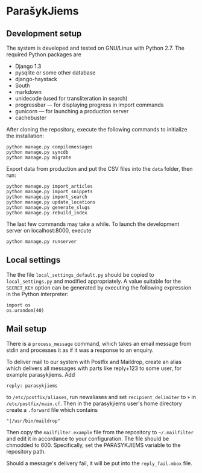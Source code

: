 # ParašykJiems

## Development setup

The system is developed and tested on GNU/Linux with Python 2.7. The required
Python packages are

 - Django 1.3
 - pysqlite or some other database
 - django-haystack
 - South
 - markdown
 - unidecode (used for transliteration in search)
 - progressbar — for displaying progress in import commands
 - gunicorn — for launching a production server
 - cachebuster

After cloning the repository, execute the following commands to initialize the
installation:

    python manage.py compilemessages
    python manage.py syncdb
    python manage.py migrate

Export data from production and put the CSV files into the `data` folder, then
run:

    python manage.py import_articles
    python manage.py import_snippets
    python manage.py import_search
    python manage.py update_locations
    python manage.py generate_slugs
    python manage.py rebuild_index

The last few commands may take a while. To launch the development server on
localhost:8000, execute

    python manage.py runserver


## Local settings

The the file `local_settings_default.py` should be copied to
`local_settings.py` and modified appropriately. A value suitable for the
`SECRET_KEY` option can be generated by executing the following expression in
the Python interpreter:

    import os
    os.urandom(40)


## Mail setup

There is a `process_message` command, which takes an email message from stdin
and processes it as if it was a response to an enquiry.

To deliver mail to our system with Postfix and Maildrop, create an alias which
delivers all messages with parts like reply+123 to some user, for example
parasykjiems. Add

    reply: parasykjiems

to `/etc/postfix/aliases`, run newaliases and set `recipient_delimiter` to
`+` in `/etc/postfix/main.cf`. Then in the parasykjiems user's home directory
create a `.forward` file which contains

    "|/usr/bin/maildrop"

Then copy the `mailfilter.example` file from the repository to `~/.mailfilter` and
edit it in accordance to your configuration. The file should be chmodded to
600. Specifically, set the PARASYKJIEMS variable to the repository path.

Should a message's delivery fail, it will be put into the `reply_fail.mbox` file.

